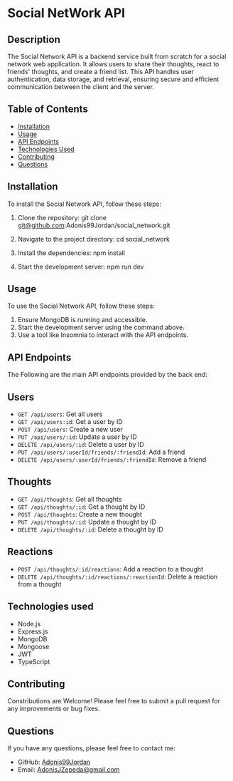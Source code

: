 # Social NetWork API

## Description 
The Social Network API is a backend service built from scratch for a social network web application. It allows users to share their thoughts, react to friends' thoughts, and create a friend list. This API handles user authentication, data storage, and retrieval, ensuring secure and efficient communication between the client and the server.

## Table of Contents 
- [Installation](#installation)
- [Usage](#usage)
- [API Endpoints](#api-endpoints)
- [Technologies Used](#technologies-used)
- [Contributing](#contributing)
- [Questions](#questions)

## Installation
To install the Social Network API, follow these steps:

1. Clone the repository:
    git clone git@github.com:Adonis99Jordan/social_network.git

2. Navigate to the project directory:
    cd social_network

3. Install the dependencies:
    npm install

4. Start the development server:
    npm run dev

## Usage
To use the Social Network API, follow these steps:

1. Ensure MongoDB is running and accessible.
2. Start the development server using the command above.
3. Use a tool like Insomnia to interact with the API endpoints.

## API Endpoints
The Following are the main API endpoints provided by the back end:

## Users
- `GET /api/users`: Get all users
- `GET /api/users:id`: Get a user by ID
- `POST /api/users`: Create a new user
- `PUT /api/users/:id`: Update a user by ID
- `DELETE /api/users/:id`: Delete a user by ID
- `PUT /api/users/:userId/friends/:friendId`: Add a friend
- `DELETE /api/users/:userId/friends/:friendId`: Remove a friend 

## Thoughts 
- `GET /api/thoughts`: Get all thoughts
- `GET /api/thoughts/:id`: Get a thought by ID
- `POST /api/thoughts`: Create a new thought
- `PUT /api/thoughts/:id`: Update a thought by ID
- `DELETE /api/thoughts/:id`: Delete a thought by ID

## Reactions 
- `POST /api/thoughts/:id/reactions`: Add a reaction to a thought
- `DELETE /api/thoughts/:id/reactions/:reactionId`: Delete a reaction from a thought

## Technologies used 
- Node.js
- Express.js
- MongoDB
- Mongoose
- JWT 
- TypeScript

## Contributing 
Constributions are Welcome! Please feel free to submit a pull request for any improvements or bug fixes.

## Questions 
If you have any questions, please feel free to contact me:

- GitHub: [Adonis99Jordan](https://github.com/Adonis99Jordan)
- Email: AdonisJZepeda@gmail.com